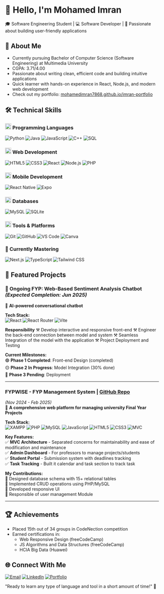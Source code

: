 # 👋 Hello, I'm Mohamed Imran

🎓 Software Engineering Student | 💻 Software Developer | 🚀 Passionate about building user-friendly applications

## 📌 About Me
- Currently pursuing Bachelor of Computer Science (Software Engineering) at Multimedia University
- CGPA: 3.71/4.00
- Passionate about writing clean, efficient code and building intuitive applications
- Quick learner with hands-on experience in React, Node.js, and modern web development
- Check out my portfolio: [mohamedimran7868.github.io/imran-portfolio](https://mohamedimran7868.github.io/imran-portfolio/#/)

## 🛠️ Technical Skills

### <img src="https://cdn-icons-png.flaticon.com/512/1005/1005141.png" width="20"> Programming Languages
![Python](https://img.shields.io/badge/Python-Excellent-3776AB?logo=python&logoColor=white)
![Java](https://img.shields.io/badge/Java-Intermediate-007396?logo=java&logoColor=white)
![JavaScript](https://img.shields.io/badge/JavaScript-Intermediate-F7DF1E?logo=javascript&logoColor=black)
![C++](https://img.shields.io/badge/C++-Intermediate-00599C?logo=c%2B%2B&logoColor=white)
![SQL](https://img.shields.io/badge/SQL-Intermediate-4479A1?logo=postgresql&logoColor=white)

### <img src="https://cdn-icons-png.flaticon.com/512/2282/2282188.png" width="20"> Web Development
![HTML5](https://img.shields.io/badge/HTML5-Excellent-E34F26?logo=html5&logoColor=white)
![CSS3](https://img.shields.io/badge/CSS3-Excellent-1572B6?logo=css3&logoColor=white)
![React](https://img.shields.io/badge/React-Intermediate-61DAFB?logo=react&logoColor=black)
![Node.js](https://img.shields.io/badge/Node.js-Intermediate-339933?logo=node.js&logoColor=white)
![PHP](https://img.shields.io/badge/PHP-Excellent-777BB4?logo=php&logoColor=white)

### <img src="https://cdn-icons-png.flaticon.com/512/2965/2965300.png" width="20"> Mobile Development
![React Native](https://img.shields.io/badge/React_Native-Intermediate-61DAFB?logo=react&logoColor=black)
![Expo](https://img.shields.io/badge/Expo-Beginner-000020?logo=expo&logoColor=white)

### <img src="https://cdn-icons-png.flaticon.com/512/4492/4492311.png" width="20"> Databases
![MySQL](https://img.shields.io/badge/MySQL-Intermediate-4479A1?logo=mysql&logoColor=white)
![SQLite](https://img.shields.io/badge/SQLite-Beginner-003B57?logo=sqlite&logoColor=white)

### <img src="https://cdn-icons-png.flaticon.com/512/1055/1055687.png" width="20"> Tools & Platforms
![Git](https://img.shields.io/badge/Git-Intermediate-F05032?logo=git&logoColor=white)
![GitHub](https://img.shields.io/badge/GitHub-Intermediate-181717?logo=github&logoColor=white)
![VS Code](https://img.shields.io/badge/VS_Code-Excellent-007ACC?logo=visual-studio-code&logoColor=white)
![Canva](https://img.shields.io/badge/Canva-Intermediate-F24E1E?logo=canva&logoColor=white)

### 📝 Currently Mastering
![Next.js](https://img.shields.io/badge/-Next.js-000000?logo=next.js&logoColor=white&style=for-the-badge)
![TypeScript](https://img.shields.io/badge/-TypeScript-3178C6?logo=typescript&logoColor=white&style=for-the-badge)
![Tailwind CSS](https://img.shields.io/badge/-Tailwind_CSS-06B6D4?logo=tailwind-css&logoColor=white&style=for-the-badge)

## 🚀 Featured Projects


### **🔧 Ongoing FYP: Web-Based Sentiment Analysis Chatbot** *(Expected Completion: Jun 2025)*
📌 **AI-powered conversational chatbot**

**Tech Stack:**  
![React](https://img.shields.io/badge/React-61DAFB?logo=react&logoColor=black)
![React Router](https://img.shields.io/badge/React_Router-CA4245?logo=react-router&logoColor=white)
![Vite](https://img.shields.io/badge/Vite-646CFF?logo=vite&logoColor=white)

**Responsibility**
⚒️ Develop interactive and responsive front-end
⚒️ Engineer the back-end connection between model and system
⚒️ Seamless Integration of the model with the application 
⚒️ Project Deployment and Testing 

**Current Milestones:**  
🟢 **Phase 1 Completed**: Front-end Design (completed)  
🟡 **Phase 2 In Progress**: Model Integration (30% done)  
🔴 **Phase 3 Pending**: Deployment  

---

### **FYPWISE - FYP Management System** | [GitHub Repo](https://github.com/yourusername/FYPWISE)
*(Nov 2024 - Feb 2025)*  
📌 **A comprehensive web platform for managing university Final Year Projects**

**Tech Stack:**  
![XAMPP](https://img.shields.io/badge/XAMPP-FB7A24?logo=xampp&logoColor=white)
![PHP](https://img.shields.io/badge/PHP-777BB4?logo=php&logoColor=white)
![MySQL](https://img.shields.io/badge/MySQL-4479A1?logo=mysql&logoColor=white)
![JavaScript](https://img.shields.io/badge/JavaScript-F7DF1E?logo=javascript&logoColor=black)
![HTML5](https://img.shields.io/badge/HTML5-Excellent-E34F26?logo=html5&logoColor=white)
![CSS3](https://img.shields.io/badge/CSS3-Excellent-1572B6?logo=css3&logoColor=white)
![MVC](https://img.shields.io/badge/Architecture-MVC-FF6B6B)

**Key Features:**  
✅ **MVC Architecture** - Separated concerns for maintainability and ease of modification and maintenance  
✅ **Admin Dashboard** - For professors to manage projects/students  
✅ **Student Portal** - Submission system with deadlines tracking  
✅ **Task Tracking** - Built it calendar and task section to track task  

**My Contributions:**  
🔹 Designed database schema with 15+ relational tables  
🔹 Implemented CRUD operations using PHP/MySQL  
🔹 Developed responsive UI  
🔹 Responsible of user management Module

---

## 🏆 Achievements
- Placed 15th out of 34 groups in CodeNection competition
- Earned certifications in:
  - Web Responsive Design (freeCodeCamp)
  - JS Algorithms and Data Structures (freeCodeCamp)
  - HCIA Big Data (Huawei)

## 🌐 Connect With Me
[![Email](https://img.shields.io/badge/-imranwork7868@gmail.com-D14836?style=flat&logo=gmail&logoColor=white)](mailto:imranwork7868@gmail.com)
[![LinkedIn](https://img.shields.io/badge/-LinkedIn-0077B5?style=flat&logo=linkedin&logoColor=white)](your-linkedin-url)
[![Portfolio](https://img.shields.io/badge/-Portfolio-000000?style=flat&logo=react&logoColor=white)](https://mohamedimran7868.github.io/imran-portfolio/#/)

"Ready to learn any type of language and tool in a short amount of time!" 💪
